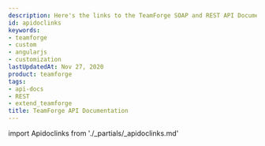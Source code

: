 ```yaml
---
description: Here's the links to the TeamForge SOAP and REST API Documentation.
id: apidoclinks
keywords:
- teamforge
- custom
- angularjs
- customization
lastUpdatedAt: Nov 27, 2020
product: teamforge
tags:
- api-docs
- REST
- extend_teamforge
title: TeamForge API Documentation
---
```


import Apidoclinks from './_partials/_apidoclinks.md'

<Apidoclinks />

<!-- % include apidoclinks.html % -->


